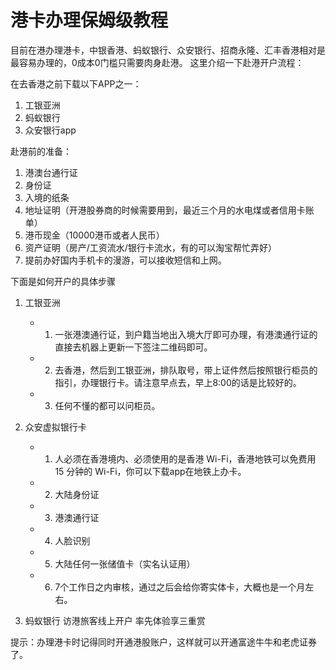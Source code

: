 # 港卡办理保姆级教程

目前在港办理港卡，中银香港、蚂蚁银行、众安银行、招商永隆、汇丰香港相对是最容易办理的，0成本0门槛只需要肉身赴港。
这里介绍一下赴港开户流程：

在去香港之前下载以下APP之一：

1. 工银亚洲
2. 蚂蚁银行
3. 众安银行app

赴港前的准备：

1. 港澳台通行证
2. 身份证
3. 入境的纸条
4. 地址证明（开港股券商的时候需要用到，最近三个月的水电煤或者信用卡账单）
5. 港币现金（10000港币或者人民币）
6. 资产证明（房产/工资流水/银行卡流水，有的可以淘宝帮忙弄好）
7. 提前办好国内手机卡的漫游，可以接收短信和上网。

下面是如何开户的具体步骤

1. 工银亚洲
   * 1. 一张港澳通行证，到户籍当地出入境大厅即可办理，有港澳通行证的直接去机器上更新一下签注二维码即可。
   * 2. 去香港，然后到工银亚洲，排队取号，带上证件然后按照银行柜员的指引，办理银行卡。请注意早点去，早上8:00的话是比较好的。
   * 3. 任何不懂的都可以问柜员。

2. 众安虚拟银行卡
   * 1. 人必须在香港境内、必须使用的是香港 Wi-Fi，香港地铁可以免费用 15 分钟的 Wi-Fi，你可以下载app在地铁上办卡。
   * 2. 大陆身份证
   * 3. 港澳通行证
   * 4. 人脸识别
   * 5. 大陆任何一张储值卡（实名认证用）
   * 6. 7个工作日之内审核，通过之后会给你寄实体卡，大概也是一个月左右。

3. 蚂蚁银行
    访港旅客线上开户 率先体验享三重赏

提示：办理港卡时记得同时开通港股账户，这样就可以开通富途牛牛和老虎证券了。
